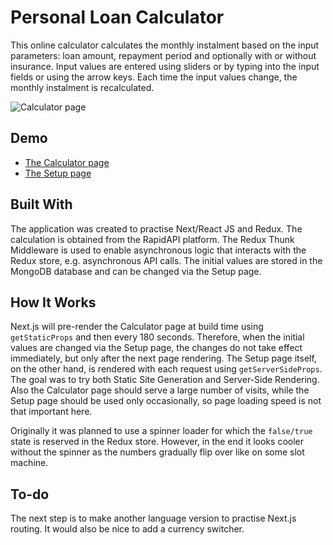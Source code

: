 # Personal Loan Calculator

This online calculator calculates the monthly instalment based on the input parameters: loan amount, repayment period and optionally with or without insurance. Input values are entered using sliders or by typing into the input fields or using the arrow keys. Each time the input values change, the monthly instalment is recalculated.

![Calculator page](https://astoncat.com/media/calculator-page.jpg "The Calculator page")

## Demo

* [The Calculator page](https://personal-loan-calculator.vercel.app/)
* [The Setup page](https://personal-loan-calculator.vercel.app/setup)


## Built With

The application was created to practise Next/React JS and Redux. The calculation is obtained from the RapidAPI platform. The Redux Thunk Middleware is used to enable asynchronous logic that interacts with the Redux store, e.g. asynchronous API calls. The initial values are stored in the MongoDB database and can be changed via the Setup page.


## How It Works

Next.js will pre-render the Calculator page at build time using `getStaticProps` and then every 180 seconds. Therefore, when the initial values are changed via the Setup page, the changes do not take effect immediately, but only after the next page rendering. The Setup page itself, on the other hand, is rendered with each request using `getServerSideProps`. The goal was to try both Static Site Generation and Server-Side Rendering. Also the Calculator page should serve a large number of visits, while the Setup page should be used only occasionally, so page loading speed is not that important here.

Originally it was planned to use a spinner loader for which the `false/true` state is reserved in the Redux store. However, in the end it looks cooler without the spinner as the numbers gradually flip over like on some slot machine. 


## To-do

The next step is to make another language version to practise Next.js routing. It would also be nice to add a currency switcher.


